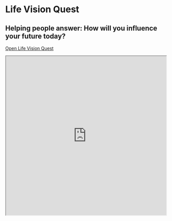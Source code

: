 # Life Vision Quest

## Helping people answer: How will you influence your future today?

[Open Life Vision Quest](https://lvq.today)
<iframe src="https://lvq.today/" style="width:100%;height: 500px;"></iframe>